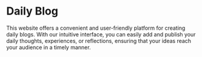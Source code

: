 # Daily Blog

This website offers a convenient and user-friendly platform for creating daily blogs. With our intuitive interface, you can easily add and publish your daily thoughts, experiences, or reflections, ensuring that your ideas reach your audience in a timely manner.
